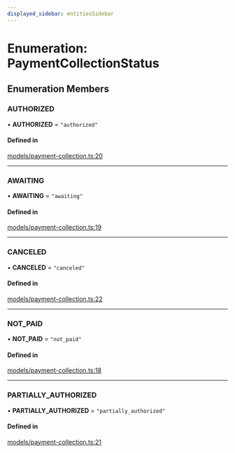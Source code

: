 ```yaml
---
displayed_sidebar: entitiesSidebar
---
```


# Enumeration: PaymentCollectionStatus

## Enumeration Members

### AUTHORIZED

• **AUTHORIZED** = ``"authorized"``

#### Defined in

[models/payment-collection.ts:20](https://github.com/medusajs/medusa/blob/33df8122b/packages/medusa/src/models/payment-collection.ts#L20)

___

### AWAITING

• **AWAITING** = ``"awaiting"``

#### Defined in

[models/payment-collection.ts:19](https://github.com/medusajs/medusa/blob/33df8122b/packages/medusa/src/models/payment-collection.ts#L19)

___

### CANCELED

• **CANCELED** = ``"canceled"``

#### Defined in

[models/payment-collection.ts:22](https://github.com/medusajs/medusa/blob/33df8122b/packages/medusa/src/models/payment-collection.ts#L22)

___

### NOT\_PAID

• **NOT\_PAID** = ``"not_paid"``

#### Defined in

[models/payment-collection.ts:18](https://github.com/medusajs/medusa/blob/33df8122b/packages/medusa/src/models/payment-collection.ts#L18)

___

### PARTIALLY\_AUTHORIZED

• **PARTIALLY\_AUTHORIZED** = ``"partially_authorized"``

#### Defined in

[models/payment-collection.ts:21](https://github.com/medusajs/medusa/blob/33df8122b/packages/medusa/src/models/payment-collection.ts#L21)
